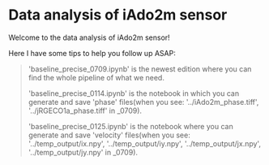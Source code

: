 # Data analysis of iAdo2m sensor

Welcome to the data analysis of iAdo2m sensor! </p>

Here I have some tips to help you follow up ASAP: </p>
>'baseline_precise_0709.ipynb' is the newest edition where you can find the whole pipeline of what we need. </p>
>'baseline_precise_0114.ipynb' is the notebook in which you can generate and save 'phase' files(when you see: '../iAdo2m_phase.tiff', '../jRGECO1a_phase.tiff' in _0709). </p>
>'baseline_precise_0125.ipynb' is the notebook where you can generate and save 'velocity' files(when you see: '../temp_output/ix.npy', '../temp_output/iy.npy', '../temp_output/jx.npy', '../temp_output/jy.npy' in _0709). </p>
